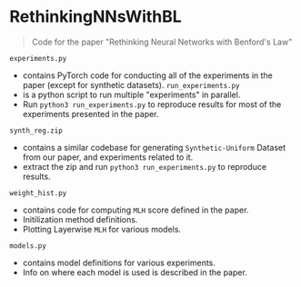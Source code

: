 # RethinkingNNsWithBL

> Code for the paper "Rethinking Neural Networks with Benford's Law"

`experiments.py`

- contains PyTorch code for conducting all of the experiments in the paper (except for synthetic datasets).
  `run_experiments.py`
- is a python script to run multiple "experiments" in parallel.
- Run `python3 run_experiments.py` to reproduce results for most of the experiments presented in the paper.

`synth_reg.zip`

- contains a similar codebase for generating `Synthetic-Uniform` Dataset from our paper, and experiments related to it.
- extract the zip and run `python3 run_experiments.py` to reproduce results.

`weight_hist.py`

- contains code for computing `MLH` score defined in the paper.
- Initilization method definitions.
- Plotting Layerwise `MLH` for various models.

`models.py`

- contains model definitions for various experiments.
- Info on where each model is used is described in the paper.
